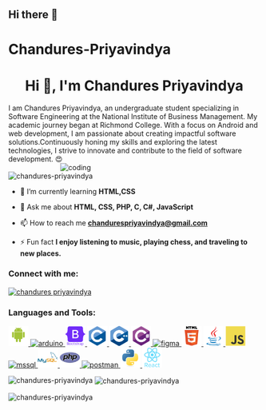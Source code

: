 ## Hi there 👋

<!--
**Chandures-Priyavindya/Chandures-Priyavindya** is a ✨ _special_ ✨ repository because its `README.md` (this file) appears on your GitHub profile.

Here are some ideas to get you started:

- 🔭 I’m currently working on ...
- 🌱 I’m currently learning ...
- 👯 I’m looking to collaborate on ...
- 🤔 I’m looking for help with ...
- 💬 Ask me about ...
- 📫 How to reach me: ...
- 😄 Pronouns: ...
- ⚡ Fun fact: ...
-->
# Chandures-Priyavindya

<h1 align="center">Hi 👋, I'm Chandures Priyavindya</h1>
<h9 align="center">I am Chandures Priyavindya, an undergraduate student specializing in Software Engineering at the National Institute of Business Management. My academic journey began at Richmond College. With a focus on Android and web development, I am passionate about creating impactful software solutions.Continuously honing my skills and exploring the latest technologies, I strive to innovate and contribute to the field of software development. 😍</h9>
<img align="right" alt="coding" width="400" scr="[![image](https://github.com/Chandures-Priyavindya/Chandures-Priyavindya/assets/145960853/691f4f4a-7765-49db-91fd-808955eeeb9b)
](https://static.vecteezy.com/system/resources/previews/020/962/925/original/software-engineer-graphic-clipart-design-free-png.png)">
<p align="left"> <img src="https://komarev.com/ghpvc/?username=chandures-priyavindya&label=Profile%20views&color=0e75b6&style=flat" alt="chandures-priyavindya" /> </p>

- 🌱 I’m currently learning **HTML,CSS**

- 💬 Ask me about **HTML, CSS, PHP, C, C#, JavaScript**

- 📫 How to reach me **chandurespriyavindya@gmail.com**

- ⚡ Fun fact **I enjoy listening to music, playing chess, and traveling to new places.**

<h3 align="left">Connect with me:</h3>
<p align="left">
<a href="https://linkedin.com/in/chandures priyavindya" target="blank"><img align="center" src="https://raw.githubusercontent.com/rahuldkjain/github-profile-readme-generator/master/src/images/icons/Social/linked-in-alt.svg" alt="chandures priyavindya" height="30" width="40" /></a>
</p>

<h3 align="left">Languages and Tools:</h3>
<p align="left"> <a href="https://developer.android.com" target="_blank" rel="noreferrer"> <img src="https://raw.githubusercontent.com/devicons/devicon/master/icons/android/android-original-wordmark.svg" alt="android" width="40" height="40"/> </a> <a href="https://www.arduino.cc/" target="_blank" rel="noreferrer"> <img src="https://cdn.worldvectorlogo.com/logos/arduino-1.svg" alt="arduino" width="40" height="40"/> </a> <a href="https://getbootstrap.com" target="_blank" rel="noreferrer"> <img src="https://raw.githubusercontent.com/devicons/devicon/master/icons/bootstrap/bootstrap-plain-wordmark.svg" alt="bootstrap" width="40" height="40"/> </a> <a href="https://www.cprogramming.com/" target="_blank" rel="noreferrer"> <img src="https://raw.githubusercontent.com/devicons/devicon/master/icons/c/c-original.svg" alt="c" width="40" height="40"/> </a> <a href="https://www.w3schools.com/cpp/" target="_blank" rel="noreferrer"> <img src="https://raw.githubusercontent.com/devicons/devicon/master/icons/cplusplus/cplusplus-original.svg" alt="cplusplus" width="40" height="40"/> </a> <a href="https://www.w3schools.com/cs/" target="_blank" rel="noreferrer"> <img src="https://raw.githubusercontent.com/devicons/devicon/master/icons/csharp/csharp-original.svg" alt="csharp" width="40" height="40"/> </a> <a href="https://www.figma.com/" target="_blank" rel="noreferrer"> <img src="https://www.vectorlogo.zone/logos/figma/figma-icon.svg" alt="figma" width="40" height="40"/> </a> <a href="https://www.w3.org/html/" target="_blank" rel="noreferrer"> <img src="https://raw.githubusercontent.com/devicons/devicon/master/icons/html5/html5-original-wordmark.svg" alt="html5" width="40" height="40"/> </a> <a href="https://www.java.com" target="_blank" rel="noreferrer"> <img src="https://raw.githubusercontent.com/devicons/devicon/master/icons/java/java-original.svg" alt="java" width="40" height="40"/> </a> <a href="https://developer.mozilla.org/en-US/docs/Web/JavaScript" target="_blank" rel="noreferrer"> <img src="https://raw.githubusercontent.com/devicons/devicon/master/icons/javascript/javascript-original.svg" alt="javascript" width="40" height="40"/> </a> <a href="https://www.microsoft.com/en-us/sql-server" target="_blank" rel="noreferrer"> <img src="https://www.svgrepo.com/show/303229/microsoft-sql-server-logo.svg" alt="mssql" width="40" height="40"/> </a> <a href="https://www.mysql.com/" target="_blank" rel="noreferrer"> <img src="https://raw.githubusercontent.com/devicons/devicon/master/icons/mysql/mysql-original-wordmark.svg" alt="mysql" width="40" height="40"/> </a> <a href="https://www.php.net" target="_blank" rel="noreferrer"> <img src="https://raw.githubusercontent.com/devicons/devicon/master/icons/php/php-original.svg" alt="php" width="40" height="40"/> </a> <a href="https://postman.com" target="_blank" rel="noreferrer"> <img src="https://www.vectorlogo.zone/logos/getpostman/getpostman-icon.svg" alt="postman" width="40" height="40"/> </a> <a href="https://www.python.org" target="_blank" rel="noreferrer"> <img src="https://raw.githubusercontent.com/devicons/devicon/master/icons/python/python-original.svg" alt="python" width="40" height="40"/> </a> <a href="https://reactjs.org/" target="_blank" rel="noreferrer"> <img src="https://raw.githubusercontent.com/devicons/devicon/master/icons/react/react-original-wordmark.svg" alt="react" width="40" height="40"/> </a> </p>

<p><img align="left" src="https://github-readme-stats.vercel.app/api/top-langs?username=chandures-priyavindya&show_icons=true&locale=en&layout=compact" alt="chandures-priyavindya" /></p>

<p>&nbsp;<img align="center" src="https://github-readme-stats.vercel.app/api?username=chandures-priyavindya&show_icons=true&locale=en" alt="chandures-priyavindya" /></p>

<p><img align="center" src="https://github-readme-streak-stats.herokuapp.com/?user=chandures-priyavindya&" alt="chandures-priyavindya" /></p>
